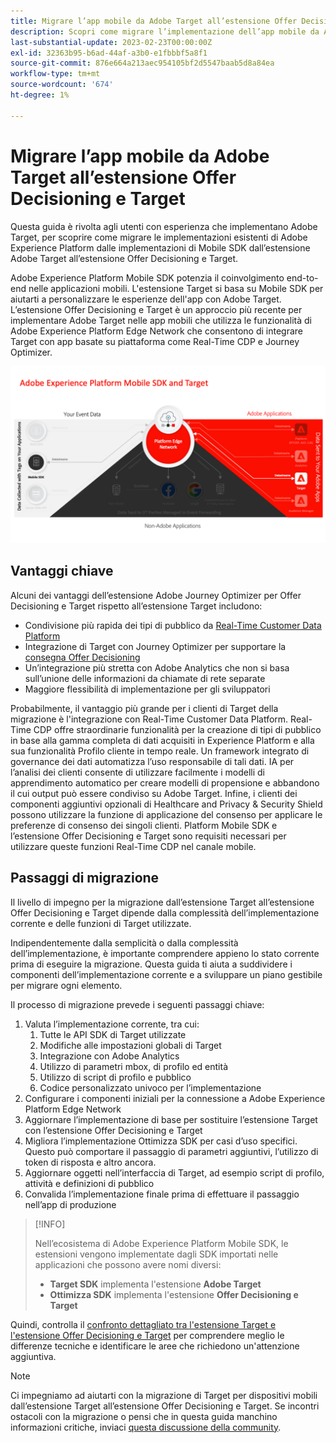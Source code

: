 ```yaml
---
title: Migrare l’app mobile da Adobe Target all’estensione Offer Decisioning e Target
description: Scopri come migrare l’implementazione dell’app mobile da Adobe Target all’estensione Offer Decisioning e Target
last-substantial-update: 2023-02-23T00:00:00Z
exl-id: 32363b95-b6ad-44af-a3b0-e1fbbbf5a8f1
source-git-commit: 876e664a213aec954105bf2d5547baab5d8a84ea
workflow-type: tm+mt
source-wordcount: '674'
ht-degree: 1%

---
```


# Migrare l’app mobile da Adobe Target all’estensione Offer Decisioning e Target

Questa guida è rivolta agli utenti con esperienza che implementano Adobe Target, per scoprire come migrare le implementazioni esistenti di Adobe Experience Platform dalle implementazioni di Mobile SDK dall’estensione Adobe Target all’estensione Offer Decisioning e Target.

Adobe Experience Platform Mobile SDK potenzia il coinvolgimento end-to-end nelle applicazioni mobili. L&#39;estensione Target si basa su Mobile SDK per aiutarti a personalizzare le esperienze dell&#39;app con Adobe Target. L’estensione Offer Decisioning e Target è un approccio più recente per implementare Adobe Target nelle app mobili che utilizza le funzionalità di Adobe Experience Platform Edge Network che consentono di integrare Target con app basate su piattaforma come Real-Time CDP e Journey Optimizer.

![Diagramma che mostra la connessione di Mobile SDK a Target tramite Edge Network con l&#39;estensione Offer Decisioning e Target](assets/datacollection.png)

## Vantaggi chiave

Alcuni dei vantaggi dell’estensione Adobe Journey Optimizer per Offer Decisioning e Target rispetto all’estensione Target includono:

* Condivisione più rapida dei tipi di pubblico da [Real-Time Customer Data Platform](https://experienceleague.adobe.com/en/docs/platform-learn/tutorials/destinations/target/next-hit-personalization)
* Integrazione di Target con Journey Optimizer per supportare la [consegna Offer Decisioning](https://experienceleague.adobe.com/en/docs/target/using/integrate/ajo/offer-decision)
* Un’integrazione più stretta con Adobe Analytics che non si basa sull’unione delle informazioni da chiamate di rete separate
* Maggiore flessibilità di implementazione per gli sviluppatori

Probabilmente, il vantaggio più grande per i clienti di Target della migrazione è l&#39;integrazione con Real-Time Customer Data Platform. Real-Time CDP offre straordinarie funzionalità per la creazione di tipi di pubblico in base alla gamma completa di dati acquisiti in Experience Platform e alla sua funzionalità Profilo cliente in tempo reale. Un framework integrato di governance dei dati automatizza l’uso responsabile di tali dati. IA per l’analisi dei clienti consente di utilizzare facilmente i modelli di apprendimento automatico per creare modelli di propensione e abbandono il cui output può essere condiviso su Adobe Target. Infine, i clienti dei componenti aggiuntivi opzionali di Healthcare and Privacy &amp; Security Shield possono utilizzare la funzione di applicazione del consenso per applicare le preferenze di consenso dei singoli clienti. Platform Mobile SDK e l’estensione Offer Decisioning e Target sono requisiti necessari per utilizzare queste funzioni Real-Time CDP nel canale mobile.

## Passaggi di migrazione

Il livello di impegno per la migrazione dall’estensione Target all’estensione Offer Decisioning e Target dipende dalla complessità dell’implementazione corrente e delle funzioni di Target utilizzate.

Indipendentemente dalla semplicità o dalla complessità dell’implementazione, è importante comprendere appieno lo stato corrente prima di eseguire la migrazione. Questa guida ti aiuta a suddividere i componenti dell’implementazione corrente e a sviluppare un piano gestibile per migrare ogni elemento.

Il processo di migrazione prevede i seguenti passaggi chiave:

1. Valuta l’implementazione corrente, tra cui:
   1. Tutte le API SDK di Target utilizzate
   1. Modifiche alle impostazioni globali di Target
   1. Integrazione con Adobe Analytics
   1. Utilizzo di parametri mbox, di profilo ed entità
   1. Utilizzo di script di profilo e pubblico
   1. Codice personalizzato univoco per l’implementazione
1. Configurare i componenti iniziali per la connessione a Adobe Experience Platform Edge Network
1. Aggiornare l’implementazione di base per sostituire l’estensione Target con l’estensione Offer Decisioning e Target
1. Migliora l’implementazione Ottimizza SDK per casi d’uso specifici. Questo può comportare il passaggio di parametri aggiuntivi, l’utilizzo di token di risposta e altro ancora.
1. Aggiornare oggetti nell’interfaccia di Target, ad esempio script di profilo, attività e definizioni di pubblico
1. Convalida l’implementazione finale prima di effettuare il passaggio nell’app di produzione


>[!INFO]
>
>Nell’ecosistema di Adobe Experience Platform Mobile SDK, le estensioni vengono implementate dagli SDK importati nelle applicazioni che possono avere nomi diversi:
>
> * **Target SDK** implementa l&#39;estensione **Adobe Target**
> * **Ottimizza SDK** implementa l&#39;estensione **Offer Decisioning e Target**

Quindi, controlla il [confronto dettagliato tra l&#39;estensione Target e l&#39;estensione Offer Decisioning e Target](comparison.md) per comprendere meglio le differenze tecniche e identificare le aree che richiedono un&#39;attenzione aggiuntiva.

>[!NOTE]
>
>Ci impegniamo ad aiutarti con la migrazione di Target per dispositivi mobili dall’estensione Target all’estensione Offer Decisioning e Target. Se incontri ostacoli con la migrazione o pensi che in questa guida manchino informazioni critiche, inviaci [questa discussione della community](https://experienceleaguecommunities.adobe.com/t5/adobe-experience-platform-data/tutorial-discussion-migrate-adobe-target-to-mobile-sdk-on-edge/m-p/747484#M625).

